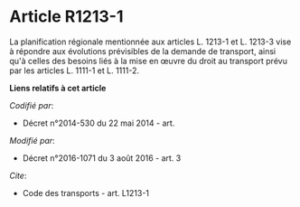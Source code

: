 # Article R1213-1

La planification régionale mentionnée aux articles L. 1213-1 et L. 1213-3 vise à répondre aux évolutions prévisibles de la
demande de transport, ainsi qu'à celles des besoins liés à la mise en œuvre du droit au transport prévu par les articles L.
1111-1 et L. 1111-2.

**Liens relatifs à cet article**

_Codifié par_:

  - Décret n°2014-530 du 22 mai 2014 - art.

_Modifié par_:

  - Décret n°2016-1071 du 3 août 2016 - art. 3

_Cite_:

  - Code des transports - art. L1213-1
